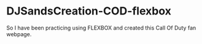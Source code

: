 # DJSandsCreation-COD-flexbox
So I have been practicing using FLEXBOX and created this Call Of Duty fan webpage.
